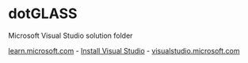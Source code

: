 # dotGLASS

Microsoft Visual Studio solution folder

[learn.microsoft.com](learn.microsoft.com) - [Install Visual Studio](https://learn.microsoft.com/en-us/visualstudio/install/install-visual-studio?view=vs-2022) - [visualstudio.microsoft.com](visualstudio.microsoft.com)
